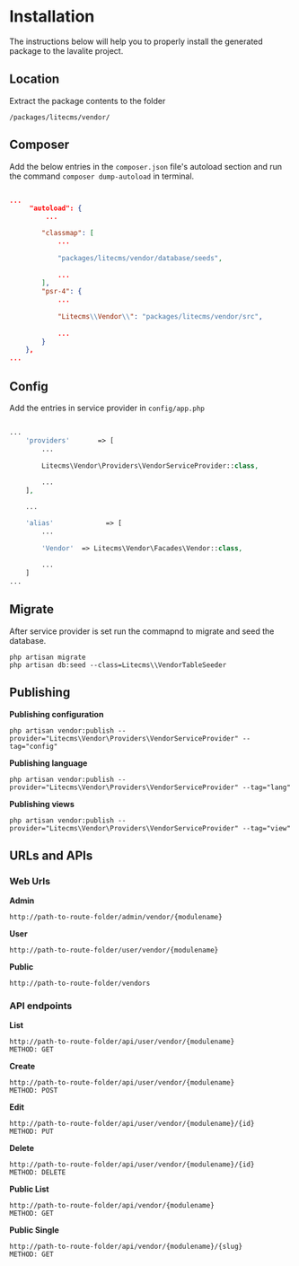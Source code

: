 # Installation

The instructions below will help you to properly install the generated package to the lavalite project.

## Location

Extract the package contents to the folder 

`/packages/litecms/vendor/`

## Composer

Add the below entries in the `composer.json` file's autoload section and run the command `composer dump-autoload` in terminal.

```json

...
     "autoload": {
         ...

        "classmap": [
            ...
            
            "packages/litecms/vendor/database/seeds",
            
            ...
        ],
        "psr-4": {
            ...
            
            "Litecms\\Vendor\\": "packages/litecms/vendor/src",
            
            ...
        }
    },
...

```

## Config

Add the entries in service provider in `config/app.php`

```php

...
    'providers'       => [
        ...
        
        Litecms\Vendor\Providers\VendorServiceProvider::class,
        
        ...
    ],

    ...

    'alias'             => [
        ...
        
        'Vendor'  => Litecms\Vendor\Facades\Vendor::class,
        
        ...
    ]
...

```

## Migrate

After service provider is set run the commapnd to migrate and seed the database.


    php artisan migrate
    php artisan db:seed --class=Litecms\\VendorTableSeeder

## Publishing


**Publishing configuration**

    php artisan vendor:publish --provider="Litecms\Vendor\Providers\VendorServiceProvider" --tag="config"

**Publishing language**

    php artisan vendor:publish --provider="Litecms\Vendor\Providers\VendorServiceProvider" --tag="lang"

**Publishing views**

    php artisan vendor:publish --provider="Litecms\Vendor\Providers\VendorServiceProvider" --tag="view"


## URLs and APIs


### Web Urls

**Admin**

    http://path-to-route-folder/admin/vendor/{modulename}

**User**

    http://path-to-route-folder/user/vendor/{modulename}

**Public**

    http://path-to-route-folder/vendors


### API endpoints

**List**

    http://path-to-route-folder/api/user/vendor/{modulename}
    METHOD: GET

**Create**

    http://path-to-route-folder/api/user/vendor/{modulename}
    METHOD: POST

**Edit**

    http://path-to-route-folder/api/user/vendor/{modulename}/{id}
    METHOD: PUT

**Delete**

    http://path-to-route-folder/api/user/vendor/{modulename}/{id}
    METHOD: DELETE

**Public List**

    http://path-to-route-folder/api/vendor/{modulename}
    METHOD: GET

**Public Single**

    http://path-to-route-folder/api/vendor/{modulename}/{slug}
    METHOD: GET